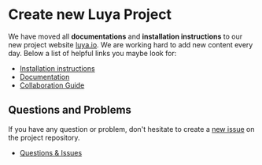 Create new Luya Project
=======================

We have moved all __documentations__ and __installation instructions__ to our new project website [luya.io](https://luya.io). We are working hard to add new content every day. Below a list of helpful links you maybe look for:

+ [Installation instructions](https://luya.io/de/dokumentation/install)
+ [Documentation](https://luya.io)
+ [Collaboration Guide](https://luya.io/de/dokumentation/luya-collaboration)

Questions and Problems
----------------------

If you have any question or problem, don't hesitate to create a [new issue](https://github.com/zephir/luya/issues/new) on the project repository.

+ [Questions & Issues](https://github.com/zephir/luya/issues)
